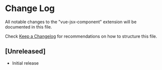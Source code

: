 # Change Log

All notable changes to the "vue-jsx-component" extension will be documented in this file.

Check [Keep a Changelog](http://keepachangelog.com/) for recommendations on how to structure this file.

## [Unreleased]

- Initial release